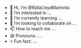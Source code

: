 - 👋 Hi, I’m @RafaLloydMaminta
- 👀 I’m interested in ...
- 🌱 I’m currently learning ...
- 💞️ I’m looking to collaborate on ...
- 📫 How to reach me ...
- 😄 Pronouns: ...
- ⚡ Fun fact: ...

<!---
RafaLloydMaminta/RafaLloydMaminta is a ✨ special ✨ repository because its `README.md` (this file) appears on your GitHub profile.
You can click the Preview link to take a look at your changes.
--->
